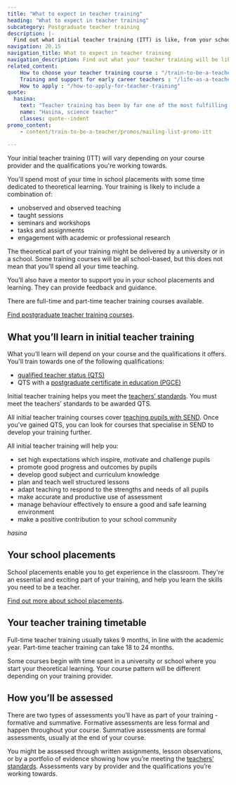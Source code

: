 ```yaml
---
title: "What to expect in teacher training"
heading: "What to expect in teacher training"
subcategory: Postgraduate teacher training
description: |-
  Find out what initial teacher training (ITT) is like, from your school placements and theoretical learning, to how you'll be assessed.
navigation: 20.15
navigation_title: What to expect in teacher training
navigation_description: Find out what your teacher training will be like, what you'll learn, and what classroom experience you'll get.
related_content:
    How to choose your teacher training course : "/train-to-be-a-teacher/how-to-choose-your-teacher-training-course"
    Training and support for early career teachers : "/life-as-a-teacher/teaching-as-a-career/early-career-teachers"
    How to apply : "/how-to-apply-for-teacher-training"
quote:
  hasina:
    text: "Teacher training has been by far one of the most fulfilling experiences of my life. It has made me realise my potential, testing the limits of my patience, confidence, organisational skills and empathy, as well as academic ability."
    name: "Hasina, science teacher"
    classes: quote--indent
promo_content:
    - content/train-to-be-a-teacher/promos/mailing-list-promo-itt
    
---
```


Your initial teacher training (ITT) will vary depending on your course provider and the qualifications you're working towards.

You'll spend most of your time in school placements with some time dedicated to theoretical learning. Your training is likely to include a combination of:

* unobserved and observed teaching 
* taught sessions
* seminars and workshops
* tasks and assignments
* engagement with academic or professional research

The theoretical part of your training might be delivered by a university or in a school. Some training courses will be all school-based, but this does not mean that you’ll spend all your time teaching.

You’ll also have a mentor to support you in your school placements and learning. They can provide feedback and guidance.

There are full-time and part-time teacher training courses available.

[Find postgraduate teacher training courses](https://find-teacher-training-courses.service.gov.uk/).

## What you’ll learn in initial teacher training

What you’ll learn will depend on your course and the qualifications it offers. You'll train towards one of the following qualifications:

* [qualified teacher status (QTS)](/train-to-be-a-teacher/what-is-qts)
* QTS with a [postgraduate certificate in education (PGCE)](/train-to-be-a-teacher/what-is-a-pgce)

Initial teacher training helps you meet the [teachers’ standards](https://www.gov.uk/government/publications/teachers-standards). You must meet the teachers’ standards to be awarded QTS.

All initial teacher training courses cover [teaching pupils with SEND](/life-as-a-teacher/age-groups-and-specialisms/special-educational-needs). Once you've gained QTS, you can look for courses that specialise in SEND to develop your training further. 

All initial teacher training will help you:

* set high expectations which inspire, motivate and challenge pupils
* promote good progress and outcomes by pupils
* develop good subject and curriculum knowledge
* plan and teach well structured lessons
* adapt teaching to respond to the strengths and needs of all pupils
* make accurate and productive use of assessment
* manage behaviour effectively to ensure a good and safe learning
environment
* make a positive contribution to your school community

$hasina$

## Your school placements

School placements enable you to get experience in the classroom. They're an essential and exciting part of your training, and help you learn the skills you need to be a teacher.

[Find out more about school placements](/train-to-be-a-teacher/school-placements).  

## Your teacher training timetable

Full-time teacher training usually takes 9 months, in line with the academic year. Part-time teacher training can take 18 to 24 months.

Some courses begin with time spent in a university or school where you start your theoretical learning. Your course pattern will be different depending on your training provider.

## How you’ll be assessed 

There are two types of assessments you’ll have as part of your training - formative and summative. Formative assessments are less formal and happen throughout your course. Summative assessments are formal assessments, usually at the end of your course.

You might be assessed through written assignments, lesson observations, or by a portfolio of evidence showing how you’re meeting the [teachers’ standards](https://www.gov.uk/government/publications/teachers-standards). Assessments vary by provider and the qualifications you’re working towards.
